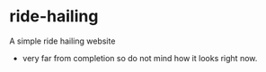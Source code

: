 # ride-hailing
A simple ride hailing website
- very far from completion so do not mind how it looks right now.